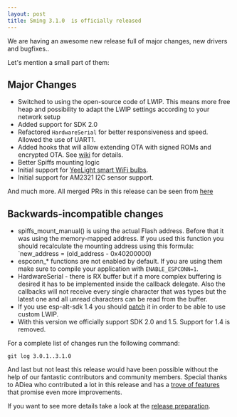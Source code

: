 ```yaml
---
layout: post
title: Sming 3.1.0  is officially released
---
```

We are having an awesome new release full of major changes, new drivers and bugfixes.. 
 
Let's mention a small part of them:

## Major Changes
- Switched to using the open-source code of LWIP. This means more free heap and possibility to adapt the LWIP settings according to your network setup
- Added support for SDK 2.0
- Refactored `HardwareSerial` for better responsiveness and speed. Allowed the use of UART1. 
- Added hooks that will allow extending OTA with signed ROMs and encrypted OTA. See [wiki](https://github.com/SmingHub/Sming/wiki/Signed-OTA) for details.
- Better Spiffs mounting logic
- Initial support for [YeeLight smart WiFi bulbs](http://www.yeelight.com/en_US/product/wifi-led-c).
- Initial support for AM2321 I2C sensor support.

And much more. All merged PRs in this release can be seen from [here](https://github.com/SmingHub/Sming/milestone/8?closed=1)

## Backwards-incompatible changes
* spiffs_mount_manual() is using the actual Flash address. Before that it was using the memory-mapped address. If you used this function you should recalculate the mounting address using this formula: `new_address = (old_address - 0x40200000)
* espconn_* functions are not enabled by default. If you are using them make sure to compile your application with `ENABLE_ESPCONN=1`.
* HardwareSerial - there is RX buffer but if a more complex buffering is desired it has to be implemented inside the callback delegate. Also the callbacks will not receive every single character that was types but the latest one and all unread characters can be read from the buffer.
* If you use esp-alt-sdk 1.4 you should [patch](https://github.com/kireevco/esp-alt-sdk/pull/30) it in order to be able to use custom LWIP. 
* With this version we officially support SDK 2.0 and 1.5. Support for 1.4 is removed.

For a complete list of changes run the following command:

```
git log 3.0.1..3.1.0
```

And last but not least this release would have been possible without the help of our fantastic contributors and community members. Special thanks to ADiea who contributed a lot in this release and has a [trove of features](https://github.com/SmingHub/Sming/issues/892) that promise even more improvements.

If you want to see more details take a look at the [release preparation](https://github.com/SmingHub/Sming/issues/870).
